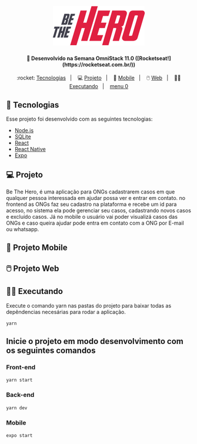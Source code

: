 <h1 align="center">
    <img alt="Be The Hero" title="Be The Hero" src=".github/logo.svg" width="250px" />
</h1>
<h4 align="center">
  🚀 Desenvolvido na Semana OmniStack 11.0 ([Rocketseat!](https://rocketseat.com.br/))
</h4>
<p align="center">
  :rocket: <a href="#rocket-tecnologias">Tecnologias</a>&nbsp;&nbsp;&nbsp;|&nbsp;&nbsp;&nbsp;
  💻 <a href="#-projeto">Projeto</a>&nbsp;&nbsp;&nbsp;|&nbsp;&nbsp;&nbsp;
  📱 <a href="#-projeto-mobile">Mobile</a>&nbsp;&nbsp;&nbsp;|&nbsp;&nbsp;&nbsp;
  🖱️ <a href="#-projeto-web">Web</a>&nbsp;&nbsp;&nbsp;|&nbsp;&nbsp;&nbsp;
  👨‍🏫 <a href="#-executando">Executando</a>&nbsp;&nbsp;&nbsp;|&nbsp;&nbsp;&nbsp;
  <a href="#">menu 0</a>
</p>

## :rocket: Tecnologias

Esse projeto foi desenvolvido com as seguintes tecnologias:

- [Node.js](https://nodejs.org/en/)
- [SQLite](https://www.sqlite.org/index.html)
- [React](https://reactjs.org)
- [React Native](https://facebook.github.io/react-native/)
- [Expo](https://expo.io/)

## 💻 Projeto

Be The Hero, é uma aplicação para ONGs cadastrarem casos em que qualquer pessoa interessada em ajudar possa ver e entrar em contato. no frontend as ONGs faz seu cadastro na plataforma e recebe um id para acesso, no sistema ela pode gerenciar seu casos, cadastrando novos casos e excluído casos. Já no mobile o usuário vai poder visualizá casos das ONGs e caso queira ajudar pode entra em contato com a ONG por E-mail ou whatsapp.

## 📱 Projeto Mobile

## 🖱️ Projeto Web

## 👨‍🏫 Executando

Execute o comando yarn nas pastas do projeto para baixar todas as depêndencias necesárias para rodar a aplicação.

```yarn
yarn
```

## Inicie o projeto em modo desenvolvimento com os seguintes comandos

### Front-end

````yarn
yarn start
````

### Back-end

````yarn
yarn dev
````
  
### Mobile

````yarn
expo start
````
